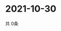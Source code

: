 # 2021-10-30
  共 0条

  <!-- BEGIN -->
  <!-- 最后更新时间Sat Oct 30 2021 13:10:26 GMT+0000 (Coordinated Universal Time) -->
  
  <!-- END -->
  
  